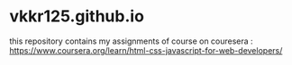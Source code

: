 # vkkr125.github.io

this repository contains my assignments of course on couresera : https://www.coursera.org/learn/html-css-javascript-for-web-developers/
